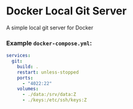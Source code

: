 # Docker Local Git Server

A simple local git server for Docker

### Example `docker-compose.yml`:
```yml
services:
  git:
    build: .
    restart: unless-stopped
    ports:
      - "4022:22"
    volumes:
      - ./data:/srv/data:Z
      - ./keys:/etc/ssh/keys:Z
```
